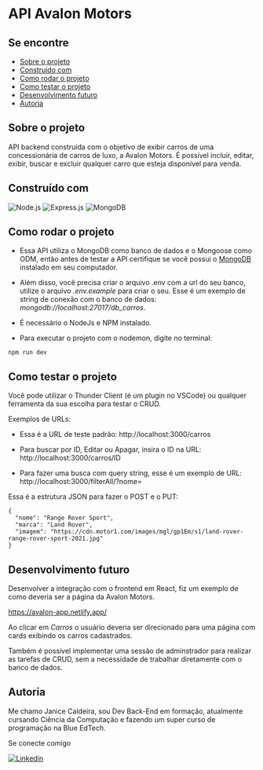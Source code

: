 # API Avalon Motors

## Se encontre

- [Sobre o projeto](#sobre-o-projeto)
- [Construído com](#construido-com)
- [Como rodar o projeto](#como-rodar-o-projeto)
- [Como testar o projeto](#como-testar-o-projeto)
- [Desenvolvimento futuro](#desenvolvimento-futuro)
- [Autoria](#autoria)

## Sobre o projeto

API backend construída com o objetivo de exibir carros de uma concessionária de carros de luxo, a Avalon Motors.
É possível incluir, editar, exibir, buscar e excluir qualquer carro que esteja disponível para venda.

## Construído com

![Node.js](https://img.shields.io/badge/Node.js-339933?style=for-the-badge&logo=nodedotjs&logoColor=white) ![Express.js](https://img.shields.io/badge/express.js-%23404d59.svg?style=for-the-badge&logo=express&logoColor=%2361DAFB) ![MongoDB](https://img.shields.io/badge/MongoDB-white?style=for-the-badge&logo=mongodb&logoColor=4EA94B)

## Como rodar o projeto

- Essa API utiliza o MongoDB como banco de dados e o Mongoose como ODM, então antes de testar a API certifique se você possui o <a href="https://www.mongodb.com/try/download/community">MongoDB</a> instalado em seu computador.

- Além disso, você precisa criar o arquivo .env com a url do seu banco, utilize o arquivo _.env.example_ para criar o seu. Esse é um exemplo de string de conexão com o banco de dados: _mongodb://localhost:27017/db_carros_.

- É necessário o NodeJs e NPM instalado.

- Para executar o projeto com o nodemon, digite no terminal:
```
npm run dev
```

## Como testar o projeto

Você pode utilizar o Thunder Client (é um plugin no VSCode) ou qualquer ferramenta da sua escolha para testar o CRUD.

Exemplos de URLs:

- Essa é a URL de teste padrão: http://localhost:3000/carros

- Para buscar por ID, Editar ou Apagar, insira o ID na URL: http://localhost:3000/carros/ID

- Para fazer uma busca com query string, esse é um exemplo de URL: http://localhost:3000/filterAll/?nome=

Essa é a estrutura JSON para fazer o POST e o PUT:

```
{
  "nome": "Range Rover Sport",
  "marca": "Land Rover",
  "imagem": "https://cdn.motor1.com/images/mgl/gp1Em/s1/land-rover-range-rover-sport-2021.jpg"
}
```

## Desenvolvimento futuro

Desenvolver a integração com o frontend em React, fiz um exemplo de como deveria ser a página da Avalon Motors.

https://avalon-app.netlify.app/

Ao clicar em *Carros* o usuário deveria ser direcionado para uma página com cards exibindo os carros cadastrados.

Também é possível implementar uma sessão de adminstrador para realizar as tarefas de CRUD, sem a necessidade de trabalhar diretamente com o banco de dados.

## Autoria

Me chamo Janice Caldeira, sou Dev Back-End em formação, atualmente cursando Ciência da Computação e fazendo um super curso de programação na Blue EdTech.

Se conecte comigo

<a href="https://www.linkedin.com/in/janicecaldeira/">![Linkedin](https://img.shields.io/badge/LinkedIn-0077B5?style=for-the-badge&logo=linkedin&logoColor=white)</a>
